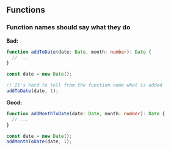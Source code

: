 ## Functions
### Function names should say what they do

**Bad:**
```ts
function addToDate(date: Date, month: number): Date {
  // ...
}

const date = new Date();

// It's hard to tell from the function name what is added
addToDate(date, 1);
```
**Good:**
```ts
function addMonthToDate(date: Date, month: number): Date {
  // ...
}

const date = new Date();
addMonthToDate(date, 1);
```